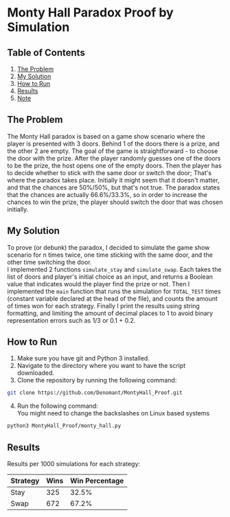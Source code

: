 # Monty Hall Paradox Proof by Simulation

## Table of Contents
1. [The Problem](#The-Problem)
2. [My Solution](#My-Solution)
3. [How to Run](#How-to-Run)
4. [Results](#Results)
5. [Note](#Note)

## The Problem
The Monty Hall paradox is based on a game show
scenario where the player is presented with 3
doors. Behind 1 of the doors there is a prize, and
the other 2 are empty. The goal of the game is
straightforward - to choose the door with
the prize. After the player randomly guesses one
of the doors to be the prize, the host opens one
of the empty doors. Then the player has to decide
whether to stick with the same door or switch the
door; That's where the paradox takes place.
Initially it might seem that it doesn't matter, and
that the chances are 50%/50%, but that's not true.
The paradox states that the chances are actually
66.6%/33.3%, so in order to increase the chances
to win the prize, the player should switch the door
that was chosen initially.

## My Solution
To prove (or debunk) the paradox, I decided to
simulate the game show scenario for n times twice, 
one time sticking with the same door, and the other
time switching the door.  
I implemented 2 functions `simulate_stay` and
`simulate_swap`. Each takes the list of doors and
player's initial choice as an input, and returns
a Boolean value that indicates would the player find
the prize or not.
Then I implemented the `main` function that runs
the simulation for `TOTAL_TEST` times (constant
variable declared at the head of the file),
and counts the amount of times won for each strategy.
Finally I print the results using string formatting,
and limiting the amount of decimal places to 1 to
avoid binary representation errors such as 1/3
or 0.1 + 0.2.

## How to Run
1. Make sure you have git and Python 3 installed.
2. Navigate to the directory where you want to have
the script downloaded.
3. Clone the repository by running the following
command:
```bash
git clone https://github.com/Denomant/MontyHall_Proof.git
```
4. Run the following command:  
You might need to change the backslashes on
Linux based systems
```bash
python3 MontyHall_Proof/monty_hall.py
```

## Results
Results per 1000 simulations for each strategy:

| Strategy   | Wins | Win Percentage |
|------------|------|----------------|
| Stay       | 325  | 32.5%          |
| Swap       | 672  | 67.2%          |